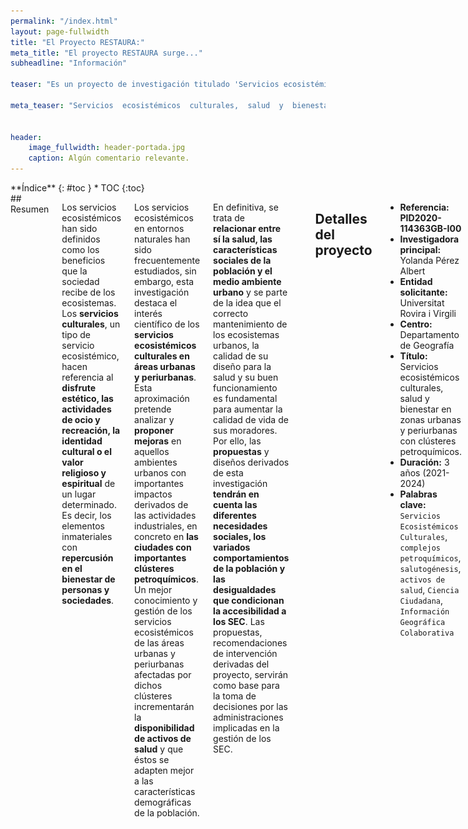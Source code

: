 ```yaml
---
permalink: "/index.html"
layout: page-fullwidth
title: "El Proyecto RESTAURA:"
meta_title: "El proyecto RESTAURA surge..."
subheadline: "Información"

teaser: "Es un proyecto de investigación titulado 'Servicios ecosistémicos culturales, salud y bienestar en zonas urbanas y periurbanas con clústeres petroquímicos'. Está financiado por el Programa Estatal de Investigación, Desarrollo e Innovación para la Generación de Conocimiento, en el marco del Plan Estatal de Investigación Científica y Técnica y de Innovación 2021-2024."

meta_teaser: "Servicios  ecosistémicos  culturales,  salud  y  bienestar  en  zonas  urbanas y periurbanas con clústeres petroquímicos."


header:
    image_fullwidth: header-portada.jpg
    caption: Algún comentario relevante.
---
```


<!--more-->

<div class="row">
<div class="medium-4 medium-push-8 columns" markdown="1">
<div class="panel radius" markdown="1">
**Índice**
{: #toc }
*  TOC
{:toc}
</div>
</div><!-- /.medium-4.columns -->



<div class="medium-8 medium-pull-4 columns" markdown="1">
## Resumen

Los servicios ecosistémicos han sido definidos como los beneficios que la sociedad recibe de los ecosistemas. Los __servicios culturales__, un tipo de servicio ecosistémico, hacen referencia al __disfrute estético, las actividades de ocio y recreación, la identidad cultural o el valor religioso y espiritual__ de un lugar determinado. Es decir, los elementos inmateriales con __repercusión en el bienestar de personas y sociedades__.
    
Los servicios ecosistémicos en entornos naturales han sido frecuentemente estudiados, sin embargo, esta investigación destaca el interés científico de los __servicios ecosistémicos culturales en áreas urbanas y periurbanas__. Esta aproximación pretende analizar y __proponer mejoras__ en aquellos ambientes urbanos con importantes impactos derivados de las actividades industriales, en concreto en __las ciudades con importantes clústeres petroquímicos__. Un mejor conocimiento y gestión de los servicios ecosistémicos de las áreas urbanas y periurbanas afectadas por dichos clústeres incrementarán la __disponibilidad de activos de salud__ y que éstos se adapten mejor a las características demográficas de la población.
    
En definitiva, se trata de __relacionar entre sí la salud, las características sociales de la población y el medio ambiente urbano__ y se parte de la idea que el correcto mantenimiento de los ecosistemas urbanos, la calidad de su diseño para la salud y su buen funcionamiento es fundamental para aumentar la calidad de vida de sus moradores. Por ello, las __propuestas__ y diseños derivados de esta investigación __tendrán en cuenta las diferentes necesidades sociales, los variados comportamientos de la población y las desigualdades que condicionan la accesibilidad a los SEC__. Las propuestas, recomendaciones de intervención derivadas del proyecto, servirán como base para la toma de decisiones por las administraciones implicadas en la gestión de los SEC.

![Ciclismo por el periurbano de Tarragona](images/bicileta.jpg)


## Detalles del proyecto

- **Referencia:** __PID2020-114363GB-I00__
- **Investigadora principal:** Yolanda Pérez Albert
- **Entidad solicitante:** Universitat Rovira i Virgili
- **Centro:** Departamento de Geografía
- **Título:** Servicios  ecosistémicos  culturales,  salud  y  bienestar  en  zonas  urbanas y periurbanas con clústeres petroquímicos.
- **Duración:** 3 años (2021-2024)
- **Palabras clave:** `Servicios Ecosistémicos Culturales`, `complejos petroquímicos`, `salutogénesis`, `activos de salud`, `Ciencia Ciudadana`, `Información Geográfica Colaborativa`

![Logos](images/logo2.png)




</div><!-- /.medium-8.columns -->
</div><!-- /.row -->



